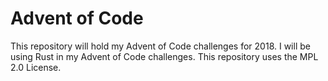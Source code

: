 # Advent of Code

This repository will hold my Advent of Code challenges for 2018. I will be using Rust in my Advent of Code challenges. This repository uses the MPL 2.0 License.